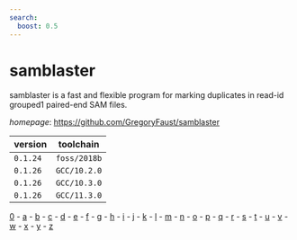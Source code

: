 ```yaml
---
search:
  boost: 0.5
---
```

# samblaster

samblaster is a fast and flexible program for marking  duplicates in read-id grouped1 paired-end SAM files.

*homepage*: <https://github.com/GregoryFaust/samblaster>

version | toolchain
--------|----------
``0.1.24`` | ``foss/2018b``
``0.1.26`` | ``GCC/10.2.0``
``0.1.26`` | ``GCC/10.3.0``
``0.1.26`` | ``GCC/11.3.0``

[0](../0/index.md) - [a](../a/index.md) - [b](../b/index.md) - [c](../c/index.md) - [d](../d/index.md) - [e](../e/index.md) - [f](../f/index.md) - [g](../g/index.md) - [h](../h/index.md) - [i](../i/index.md) - [j](../j/index.md) - [k](../k/index.md) - [l](../l/index.md) - [m](../m/index.md) - [n](../n/index.md) - [o](../o/index.md) - [p](../p/index.md) - [q](../q/index.md) - [r](../r/index.md) - [s](../s/index.md) - [t](../t/index.md) - [u](../u/index.md) - [v](../v/index.md) - [w](../w/index.md) - [x](../x/index.md) - [y](../y/index.md) - [z](../z/index.md)

